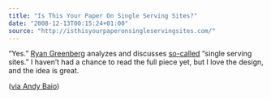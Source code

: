 ```yaml
---
title: "Is This Your Paper On Single Serving Sites?"
date: "2008-12-13T00:15:24+01:00"
source: "http://isthisyourpaperonsingleservingsites.com/"
---
```


“Yes.” [Ryan Greenberg](http://ryangreenberg.com/) analyzes and discusses [so-called](http://kottke.org/08/02/single-serving-sites) “single serving sites.” I haven’t had a chance to read the full piece yet, but I love the design, and the idea is great.

([via Andy Baio](http://waxy.org/links/archive/2008/12/index.shtml))
